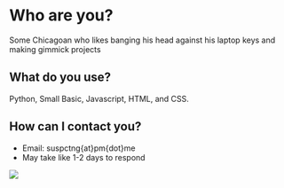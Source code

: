 # Who are you?
Some Chicagoan who likes banging his head against his laptop keys and making gimmick projects

## What do you use?

Python, Small Basic, Javascript, HTML, and CSS.

## How can I contact you?

 - Email: suspctng{at}pm{dot}me
 - May take like 1-2 days to respond


 ![](https://raw.githubusercontent.com/suspecting/suspecting/main/Untitled.png)
